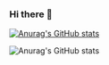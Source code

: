 ### Hi there 👋

[![Anurag's GitHub stats](https://github-readme-stats.vercel.app/api?username=Pedrao6924)](https://github.com/Pedrao6924/github-readme-stats)

![Anurag's GitHub stats](https://github-readme-stats.vercel.app/api?username=Pedrao6924&show_icons=true)
<!--
**Pedrao6924/Pedrao6924** is a ✨ _special_ ✨ repository because its `README.md` (this file) appears on your GitHub profile.

Here are some ideas to get you started:

- 🔭 I’m currently working on ... Games
- 🌱 I’m currently learning ...
- 👯 I’m looking to collaborate on ...
- 🤔 I’m looking for help with ...
- 💬 Ask me about ...
- 📫 How to reach me: ...
- 😄 Pronouns: ...
- ⚡ Fun fact: ...
-->
